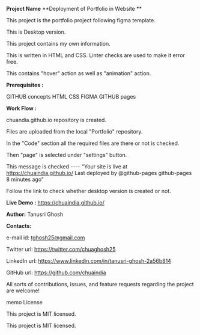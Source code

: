 **Project Name**
**Deployment of Portfolio in Website **

This project is the portfolio project following figma template.

This is Desktop version.

This project contains my own information. 

This is written in HTML and CSS. Linter checks are used to make it error free.

This contains "hover" action as well as "animation" action.

**Prerequisites :**

GITHUB concepts
HTML
CSS
FIGMA
GITHUB pages

**Work Flow :**

chuandia.github.io repository is created.

Files are uploaded from the local "Portfolio" repository.

In the "Code" section all the required files are there or not is checked.

Then "page" is selected under "settings" button.

This message is checked ---- "Your site is live at https://chuaindia.github.io/
Last deployed by @github-pages github-pages 8 minutes ago"

Follow the link to check whether desktop version is created or not.

**Live Demo :** https://chuaindia.github.io/


**Author:** Tanusri Ghosh

**Contacts:**

e-mail id: tghosh25@gmail.com

Twitter url: https://twitter.com/chuaghosh25

LinkedIn url: https://www.linkedin.com/in/tanusri-ghosh-2a56b814

GitHub url: https://github.com/chuaindia

All sorts of contributions, issues, and feature requests regarding the project are welcome!

memo License

This project is MIT licensed.

This project is MIT licensed.
